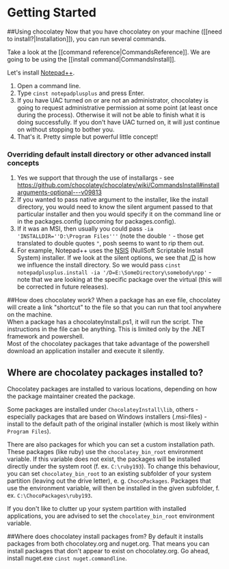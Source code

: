 # Getting Started
##Using chocolatey
Now that you have chocolatey on your machine ([[need to install?|Installation]]), you can run several commands.

Take a look at the [[command reference|CommandsReference]]. We are going to be using the [[install command|CommandsInstall]].  

Let's install [Notepad++](http://notepad-plus-plus.org/).

1. Open a command line.
1. Type `cinst notepadplusplus` and press Enter.
1. If you have UAC turned on or are not an administrator, chocolatey is going to request administrative permission at some point (at least once during the process). Otherwise it will not be able to finish what it is doing successfully. If you don't have UAC turned on, it will just continue on without stopping to bother you. 
1. That's it. Pretty simple but powerful little concept!

### Overriding default install directory or other advanced install concepts

1. Yes we support that through the use of installargs - see https://github.com/chocolatey/chocolatey/wiki/CommandsInstall#installarguments-optional---v09813
1. If you wanted to pass native argument to the installer, like the install directory, you would need to know the silent argument passed to that particular installer and then you would specify it on the command line or in the packages.config (upcoming for packages.config).  
1. If it was an MSI, then usually you could pass `-ia 'INSTALLDIR=''D:\Program Files'''` (note the double `'` - those get translated to double quotes `"`, posh seems to want to rip them out.
1. For example, Notepad++ uses the [NSIS](http://nsis.sourceforge.net/Main_Page) (NullSoft Scriptable Install System) installer. If we look at the silent options, we see that [/D](http://nsis.sourceforge.net/Docs/Chapter3.html#installerusagecommon) is how we influence the install directory. So we would pass `cinst notepadplusplus.install -ia '/D=E:\SomeDirectory\somebody\npp'` -note that we are looking at the specific package over the virtual (this will be corrected in future releases).

##How does chocolatey work?
When a package has an exe file, chocolatey will create a link "shortcut" to the file so that you can run that tool anywhere on the machine.  
When a package has a chocolateyInstall.ps1, it will run the script. The instructions in the file can be anything. This is limited only by the .NET framework and powershell.  
Most of the chocolatey packages that take advantage of the powershell download an application installer and execute it silently.  


## Where are chocolatey packages installed to?

Chocolatey packages are installed to various locations, depending on how the package maintainer created the package. 

Some packages are installed under `ChocolateyInstall\lib`, others - especially packages that are based on Windows installers (.msi-files) - install to the default path of the original installer (which is most likely within `Program Files`).

There are also packages for which you can set a custom installation path. These packages (like ruby) use the `chocolatey_bin_root` environment variable. If this variable does not exist, the packages will be installed directly under the system root (f. ex. `C:\ruby193`). To change this behaviour, you can set `chocolatey_bin_root` to an existing subfolder of your system partition (leaving out the drive letter), e. g. `ChocoPackages`. Packages that use the environment variable, will then be installed in the given subfolder, f. ex. `C:\ChocoPackages\ruby193`.

If you don't like to clutter up your system partition with installed applications, you are advised to set the `chocolatey_bin_root` environment variable. 

##Where does chocolatey install packages from?
By default it installs packages from both chocolatey.org and nuget.org. That means you can install packages that don't appear to exist on chocolatey.org. Go ahead, install nuget.exe `cinst nuget.commandline`.